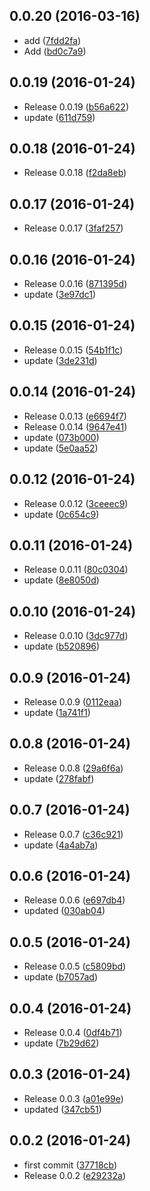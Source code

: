 <a name="0.0.20"></a>
## 0.0.20 (2016-03-16)

* add ([7fdd2fa](https://github.com/someone/downloads/commit/7fdd2fa))
* Add ([bd0c7a9](https://github.com/someone/downloads/commit/bd0c7a9))



<a name="0.0.19"></a>
## 0.0.19 (2016-01-24)

* Release 0.0.19 ([b56a622](https://github.com/someone/downloads/commit/b56a622))
* update ([611d759](https://github.com/someone/downloads/commit/611d759))



<a name="0.0.18"></a>
## 0.0.18 (2016-01-24)

* Release 0.0.18 ([f2da8eb](https://github.com/someone/downloads/commit/f2da8eb))



<a name="0.0.17"></a>
## 0.0.17 (2016-01-24)

* Release 0.0.17 ([3faf257](https://github.com/someone/downloads/commit/3faf257))



<a name="0.0.16"></a>
## 0.0.16 (2016-01-24)

* Release 0.0.16 ([871395d](https://github.com/someone/downloads/commit/871395d))
* update ([3e97dc1](https://github.com/someone/downloads/commit/3e97dc1))



<a name="0.0.15"></a>
## 0.0.15 (2016-01-24)

* Release 0.0.15 ([54b1f1c](https://github.com/someone/downloads/commit/54b1f1c))
* update ([3de231d](https://github.com/someone/downloads/commit/3de231d))



<a name="0.0.14"></a>
## 0.0.14 (2016-01-24)

* Release 0.0.13 ([e6694f7](https://github.com/someone/downloads/commit/e6694f7))
* Release 0.0.14 ([9647e41](https://github.com/someone/downloads/commit/9647e41))
* update ([073b000](https://github.com/someone/downloads/commit/073b000))
* update ([5e0aa52](https://github.com/someone/downloads/commit/5e0aa52))



<a name="0.0.12"></a>
## 0.0.12 (2016-01-24)

* Release 0.0.12 ([3ceeec9](https://github.com/someone/downloads/commit/3ceeec9))
* update ([0c654c9](https://github.com/someone/downloads/commit/0c654c9))



<a name="0.0.11"></a>
## 0.0.11 (2016-01-24)

* Release 0.0.11 ([80c0304](https://github.com/someone/downloads/commit/80c0304))
* update ([8e8050d](https://github.com/someone/downloads/commit/8e8050d))



<a name="0.0.10"></a>
## 0.0.10 (2016-01-24)

* Release 0.0.10 ([3dc977d](https://github.com/someone/downloads/commit/3dc977d))
* update ([b520896](https://github.com/someone/downloads/commit/b520896))



<a name="0.0.9"></a>
## 0.0.9 (2016-01-24)

* Release 0.0.9 ([0112eaa](https://github.com/someone/downloads/commit/0112eaa))
* update ([1a741f1](https://github.com/someone/downloads/commit/1a741f1))



<a name="0.0.8"></a>
## 0.0.8 (2016-01-24)

* Release 0.0.8 ([29a6f6a](https://github.com/someone/downloads/commit/29a6f6a))
* update ([278fabf](https://github.com/someone/downloads/commit/278fabf))



<a name="0.0.7"></a>
## 0.0.7 (2016-01-24)

* Release 0.0.7 ([c36c921](https://github.com/someone/downloads/commit/c36c921))
* update ([4a4ab7a](https://github.com/someone/downloads/commit/4a4ab7a))



<a name="0.0.6"></a>
## 0.0.6 (2016-01-24)

* Release 0.0.6 ([e697db4](https://github.com/someone/downloads/commit/e697db4))
* updated ([030ab04](https://github.com/someone/downloads/commit/030ab04))



<a name="0.0.5"></a>
## 0.0.5 (2016-01-24)

* Release 0.0.5 ([c5809bd](https://github.com/someone/downloads/commit/c5809bd))
* update ([b7057ad](https://github.com/someone/downloads/commit/b7057ad))



<a name="0.0.4"></a>
## 0.0.4 (2016-01-24)

* Release 0.0.4 ([0df4b71](https://github.com/someone/downloads/commit/0df4b71))
* update ([7b29d62](https://github.com/someone/downloads/commit/7b29d62))



<a name="0.0.3"></a>
## 0.0.3 (2016-01-24)

* Release 0.0.3 ([a01e99e](https://github.com/someone/downloads/commit/a01e99e))
* updated ([347cb51](https://github.com/someone/downloads/commit/347cb51))



<a name="0.0.2"></a>
## 0.0.2 (2016-01-24)

* first commit ([37718cb](https://github.com/someone/downloads/commit/37718cb))
* Release 0.0.2 ([e29232a](https://github.com/someone/downloads/commit/e29232a))



